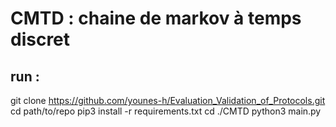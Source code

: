# CMTD : chaine de markov à temps discret
##  run :
git clone https://github.com/younes-h/Evaluation_Validation_of_Protocols.git
cd path/to/repo
pip3 install -r requirements.txt
cd ./CMTD
python3 main.py
